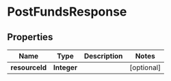 # PostFundsResponse

## Properties
Name | Type | Description | Notes
------------ | ------------- | ------------- | -------------
**resourceId** | **Integer** |  |  [optional]
